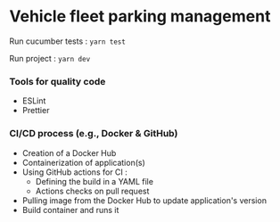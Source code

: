 # Vehicle fleet parking management

Run cucumber tests :  ```yarn test```

Run project :  ```yarn dev```

### Tools for quality code
  - ESLint
  - Prettier

### CI/CD process (e.g., Docker & GitHub)
  - Creation of a Docker Hub
  - Containerization of application(s)
  - Using GitHub actions for CI :
    - Defining the build in a YAML file
    - Actions checks on pull request
  - Pulling image from the Docker Hub to update application's version
  - Build container and runs it 
